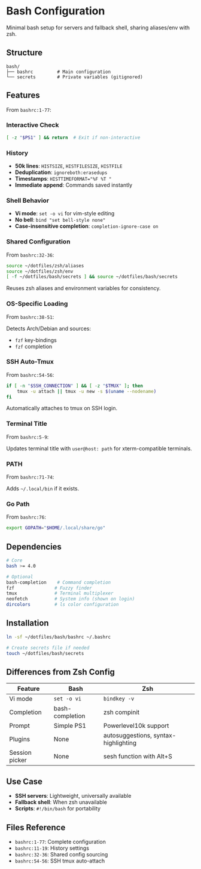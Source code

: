 # Bash Configuration

Minimal bash setup for servers and fallback shell, sharing aliases/env with zsh.

## Structure

```
bash/
├── bashrc         # Main configuration
└── secrets        # Private variables (gitignored)
```

## Features

From `bashrc:1-77`:

### Interactive Check

```bash
[ -z "$PS1" ] && return  # Exit if non-interactive
```

### History

- **50k lines**: `HISTSIZE`, `HISTFILESIZE`, `HISTFILE`
- **Deduplication**: `ignoreboth:erasedups`
- **Timestamps**: `HISTTIMEFORMAT="%F %T "`
- **Immediate append**: Commands saved instantly

### Shell Behavior

- **Vi mode**: `set -o vi` for vim-style editing
- **No bell**: `bind "set bell-style none"`
- **Case-insensitive completion**: `completion-ignore-case on`

### Shared Configuration

From `bashrc:32-36`:

```bash
source ~/dotfiles/zsh/aliases
source ~/dotfiles/zsh/env
[ -f ~/dotfiles/bash/secrets ] && source ~/dotfiles/bash/secrets
```

Reuses zsh aliases and environment variables for consistency.

### OS-Specific Loading

From `bashrc:38-51`:

Detects Arch/Debian and sources:

- `fzf` key-bindings
- `fzf` completion

### SSH Auto-Tmux

From `bashrc:54-56`:

```bash
if [ -n "$SSH_CONNECTION" ] && [ -z "$TMUX" ]; then
    tmux -u attach || tmux -u new -s $(uname --nodename)
fi
```

Automatically attaches to tmux on SSH login.

### Terminal Title

From `bashrc:5-9`:

Updates terminal title with `user@host: path` for xterm-compatible terminals.

### PATH

From `bashrc:71-74`:

Adds `~/.local/bin` if it exists.

### Go Path

From `bashrc:76`:

```bash
export GOPATH="$HOME/.local/share/go"
```

## Dependencies

```bash
# Core
bash >= 4.0

# Optional
bash-completion    # Command completion
fzf               # Fuzzy finder
tmux              # Terminal multiplexer
neofetch          # System info (shown on login)
dircolors         # ls color configuration
```

## Installation

```bash
ln -sf ~/dotfiles/bash/bashrc ~/.bashrc

# Create secrets file if needed
touch ~/dotfiles/bash/secrets
```

## Differences from Zsh Config

| Feature | Bash | Zsh |
|---------|------|-----|
| Vi mode | `set -o vi` | `bindkey -v` |
| Completion | bash-completion | zsh compinit |
| Prompt | Simple PS1 | Powerlevel10k support |
| Plugins | None | autosuggestions, syntax-highlighting |
| Session picker | None | sesh function with Alt+S |

## Use Case

- **SSH servers**: Lightweight, universally available
- **Fallback shell**: When zsh unavailable
- **Scripts**: `#!/bin/bash` for portability

## Files Reference

- `bashrc:1-77`: Complete configuration
- `bashrc:11-19`: History settings
- `bashrc:32-36`: Shared config sourcing
- `bashrc:54-56`: SSH tmux auto-attach
